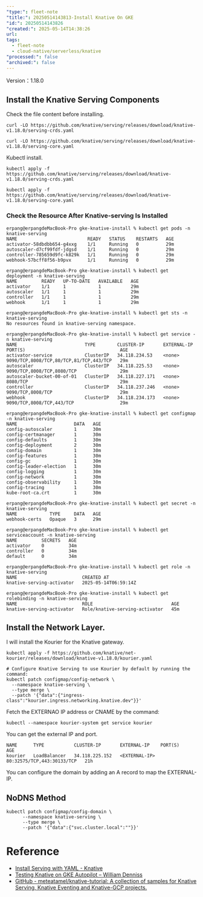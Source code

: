 ```yaml
---
"type:": fleet-note
"title:": 20250514143813-Install Knative On GKE
"id:": 20250514143826
"created:": 2025-05-14T14:38:26
url: 
tags:
  - fleet-note
  - cloud-native/serverless/knative
"processed:": false
"archived:": false
---
```


Version：1.18.0


## Install the Knative Serving Components

Check the file content before installing.

```shell
curl -LO https://github.com/knative/serving/releases/download/knative-v1.18.0/serving-crds.yaml

curl -LO https://github.com/knative/serving/releases/download/knative-v1.18.0/serving-core.yaml
```

Kubectl install.

```shell
kubectl apply -f https://github.com/knative/serving/releases/download/knative-v1.18.0/serving-crds.yaml

kubectl apply -f https://github.com/knative/serving/releases/download/knative-v1.18.0/serving-core.yaml
```

### Check the Resource After Knative-serving Is Installed

```shell
erpang@erpangdeMacBook-Pro gke-knative-install % kubectl get pods -n knative-serving
NAME                          READY   STATUS    RESTARTS   AGE
activator-58dbdbb654-g4xxg    1/1     Running   0          29m
autoscaler-d7cf99fdf-jdgsd    1/1     Running   0          29m
controller-785659d9fc-k829k   1/1     Running   0          29m
webhook-57bcff8f56-b9pvx      1/1     Running   0          29m

erpang@erpangdeMacBook-Pro gke-knative-install % kubectl get deployment -n knative-serving
NAME         READY   UP-TO-DATE   AVAILABLE   AGE
activator    1/1     1            1           29m
autoscaler   1/1     1            1           29m
controller   1/1     1            1           29m
webhook      1/1     1            1           29m

erpang@erpangdeMacBook-Pro gke-knative-install % kubectl get sts -n knative-serving
No resources found in knative-serving namespace.

erpang@erpangdeMacBook-Pro gke-knative-install % kubectl get service -n knative-serving
NAME                         TYPE        CLUSTER-IP       EXTERNAL-IP   PORT(S)                                   AGE
activator-service            ClusterIP   34.118.234.53    <none>        9090/TCP,8008/TCP,80/TCP,81/TCP,443/TCP   29m
autoscaler                   ClusterIP   34.118.225.53    <none>        9090/TCP,8008/TCP,8080/TCP                29m
autoscaler-bucket-00-of-01   ClusterIP   34.118.227.171   <none>        8080/TCP                                  29m
controller                   ClusterIP   34.118.237.246   <none>        9090/TCP,8008/TCP                         29m
webhook                      ClusterIP   34.118.234.173   <none>        9090/TCP,8008/TCP,443/TCP                 29m

erpang@erpangdeMacBook-Pro gke-knative-install % kubectl get configmap -n knative-serving
NAME                     DATA   AGE
config-autoscaler        1      30m
config-certmanager       1      30m
config-defaults          1      30m
config-deployment        2      30m
config-domain            1      30m
config-features          1      30m
config-gc                1      30m
config-leader-election   1      30m
config-logging           1      30m
config-network           1      30m
config-observability     1      30m
config-tracing           1      30m
kube-root-ca.crt         1      30m

erpang@erpangdeMacBook-Pro gke-knative-install % kubectl get secret -n knative-serving
NAME            TYPE     DATA   AGE
webhook-certs   Opaque   3      29m

erpang@erpangdeMacBook-Pro gke-knative-install % kubectl get serviceaccount -n knative-serving
NAME         SECRETS   AGE
activator    0         34m
controller   0         34m
default      0         34m

erpang@erpangdeMacBook-Pro gke-knative-install % kubectl get role -n knative-serving
NAME                        CREATED AT
knative-serving-activator   2025-05-14T06:59:14Z

erpang@erpangdeMacBook-Pro gke-knative-install % kubectl get rolebinding -n knative-serving
NAME                        ROLE                             AGE
knative-serving-activator   Role/knative-serving-activator   45m

```


## Install the Network Layer.

I will install the Kourier for the Knative gateway.

```shell
kubectl apply -f https://github.com/knative/net-kourier/releases/download/knative-v1.18.0/kourier.yaml

# Configure Knative Serving to use Kourier by default by running the command:
kubectl patch configmap/config-network \
  --namespace knative-serving \
  --type merge \
  --patch '{"data":{"ingress-class":"kourier.ingress.networking.knative.dev"}}'
```

Fetch the EXTERNAO IP address or CNAME by the command:

```shell
kubectl --namespace kourier-system get service kourier
```

You can get the external IP and port.

```shell
NAME      TYPE           CLUSTER-IP       EXTERNAL-IP    PORT(S)                      AGE
kourier   LoadBalancer   34.118.225.152   <EXTERNAL-IP>   80:32575/TCP,443:30133/TCP   21h
```

You can configure the domain by adding an A record to map the EXTERNAL-IP.

## NoDNS Method

```shell
kubectl patch configmap/config-domain \
      --namespace knative-serving \
      --type merge \
      --patch '{"data":{"svc.cluster.local":""}}'
```

# Reference
* [Install Serving with YAML - Knative](https://knative.dev/docs/install/yaml-install/serving/install-serving-with-yaml/#configure-dns)
* [Testing Knative on GKE Autopilot – William Denniss](https://wdenniss.com/testing-knative-on-gke-autopilot)
* [GitHub - meteatamel/knative-tutorial: A collection of samples for Knative Serving, Knative Eventing and Knative-GCP projects.](https://github.com/meteatamel/knative-tutorial)